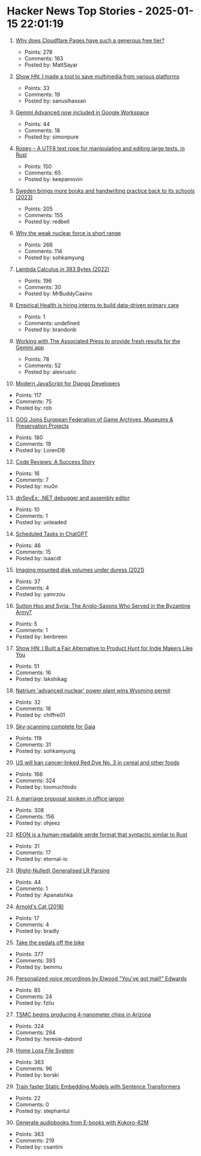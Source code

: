 # Hacker News Top Stories - 2025-01-15 22:01:19

1. [Why does Cloudflare Pages have such a generous free tier?](https://mattsayar.com/why-does-cloudflare-pages-have-such-a-generous-free-tier/)
   - Points: 278
   - Comments: 163
   - Posted by: MattSayar

2. [Show HN: I made a tool to save multimedia from various platforms](https://www.saveplays.com/)
   - Points: 33
   - Comments: 19
   - Posted by: sanusihassan

3. [Gemini Advanced now included in Google Workspace](https://workspace.google.com/blog/product-announcements/empowering-businesses-with-AI)
   - Points: 44
   - Comments: 18
   - Posted by: simonpure

4. [Ropey – A UTF8 text rope for manipulating and editing large texts. in Rust](https://github.com/cessen/ropey)
   - Points: 150
   - Comments: 65
   - Posted by: keepamovin

5. [Sweden brings more books and handwriting practice back to its schools (2023)](https://apnews.com/article/sweden-digital-education-backlash-reading-writing-1dd964c628f76361c43dbf3964f7dbf4)
   - Points: 205
   - Comments: 155
   - Posted by: redbell

6. [Why the weak nuclear force is short range](https://profmattstrassler.com/articles-and-posts/particle-physics-basics/the-astonishing-standard-model/why-the-weak-nuclear-force-is-short-range/)
   - Points: 266
   - Comments: 114
   - Posted by: sohkamyung

7. [Lambda Calculus in 383 Bytes (2022)](https://justine.lol/lambda/)
   - Points: 196
   - Comments: 30
   - Posted by: MrBuddyCasino

8. [Empirical Health is hiring interns to build data-driven primary care](https://www.ycombinator.com/companies/empirical-health/jobs/BQlfWbt-software-engineer-intern-summer-2025)
   - Points: 1
   - Comments: undefined
   - Posted by: brandonb

9. [Working with The Associated Press to provide fresh results for the Gemini app](https://blog.google/products/news/associated-press-gemini-app/)
   - Points: 78
   - Comments: 52
   - Posted by: alexrustic

10. [Modern JavaScript for Django Developers](https://www.saaspegasus.com/guides/modern-javascript-for-django-developers/)
   - Points: 117
   - Comments: 75
   - Posted by: rob

11. [GOG Joins European Federation of Game Archives, Museums & Preservation Projects](https://www.gamingonlinux.com/2025/01/gog-joins-the-european-federation-of-game-archives-museums-and-preservation-projects/)
   - Points: 180
   - Comments: 19
   - Posted by: LorenDB

12. [Code Reviews: A Success Story](https://blogsystem5.substack.com/p/code-reviews-a-success-story)
   - Points: 16
   - Comments: 7
   - Posted by: mu0n

13. [dnSpyEx: .NET debugger and assembly editor](https://github.com/dnSpyEx/dnSpy)
   - Points: 10
   - Comments: 1
   - Posted by: unleaded

14. [Scheduled Tasks in ChatGPT](https://help.openai.com/en/articles/10291617-scheduled-tasks-in-chatgpt)
   - Points: 46
   - Comments: 15
   - Posted by: isaacdl

15. [Imaging mounted disk volumes under duress (2021)](https://blog.benjojo.co.uk/post/imaging-mounted-disk-volumes-live)
   - Points: 37
   - Comments: 4
   - Posted by: yamrzou

16. [Sutton Hoo and Syria: The Anglo-Saxons Who Served in the Byzantine Army?](https://academic.oup.com/ehr/advance-article/doi/10.1093/ehr/ceae213/7941799)
   - Points: 5
   - Comments: 1
   - Posted by: benbreen

17. [Show HN: I Built a Fair Alternative to Product Hunt for Indie Makers Like You](undefined)
   - Points: 51
   - Comments: 16
   - Posted by: lakshikag

18. [Natrium 'advanced nuclear' power plant wins Wyoming permit](https://wyofile.com/natrium-advanced-nuclear-power-plant-wins-wyoming-permit/)
   - Points: 32
   - Comments: 16
   - Posted by: chiffre01

19. [Sky-scanning complete for Gaia](https://www.esa.int/ESA_Multimedia/Images/2025/01/Sky-scanning_complete_for_Gaia)
   - Points: 119
   - Comments: 31
   - Posted by: sohkamyung

20. [US will ban cancer-linked Red Dye No. 3 in cereal and other foods](https://www.bloomberg.com/news/articles/2025-01-15/us-fda-to-ban-red-dye-no-3-rfk-went-after-due-to-cancer-link)
   - Points: 166
   - Comments: 324
   - Posted by: toomuchtodo

21. [A marriage proposal spoken in office jargon](https://www.mcsweeneys.net/articles/a-marriage-proposal-spoken-entirely-in-office-jargon)
   - Points: 308
   - Comments: 156
   - Posted by: ohjeez

22. [KEON is a human-readable serde format that syntactic similar to Rust](https://github.com/eternal-io/keon)
   - Points: 31
   - Comments: 17
   - Posted by: eternal-io

23. [(Right-Nulled) Generalised LR Parsing](https://blog.jeffsmits.net/generalised-lr-parsing/)
   - Points: 44
   - Comments: 1
   - Posted by: Apanatshka

24. [Arnold's Cat (2018)](http://gerdbreitenbach.de/arnold_cat/cat.html)
   - Points: 17
   - Comments: 4
   - Posted by: bradly

25. [Take the pedals off the bike](https://www.fortressofdoors.com/take-the-pedals-off-the-bike/)
   - Points: 377
   - Comments: 393
   - Posted by: bemmu

26. [Personalized voice recordings by Elwood "You've got mail!" Edwards](https://blog.jgc.org/2024/11/personalized-voice-recordings-by-elwood.html)
   - Points: 85
   - Comments: 24
   - Posted by: fzliu

27. [TSMC begins producing 4-nanometer chips in Arizona](https://www.reuters.com/technology/tsmc-begins-producing-4-nanometer-chips-arizona-raimondo-says-2025-01-10/)
   - Points: 324
   - Comments: 294
   - Posted by: heresie-dabord

28. [Home Loss File System](https://docs.google.com/spreadsheets/d/1TPeJzW5pa-BiJZjuEa1yGSFs7ZJetbnxf2gjMvv4tkc/edit?usp=sharing)
   - Points: 363
   - Comments: 96
   - Posted by: borski

29. [Train faster Static Embedding Models with Sentence Transformers](https://huggingface.co/blog/static-embeddings)
   - Points: 22
   - Comments: 0
   - Posted by: stephantul

30. [Generate audiobooks from E-books with Kokoro-82M](https://claudio.uk/posts/epub-to-audiobook.html)
   - Points: 363
   - Comments: 219
   - Posted by: csantini

